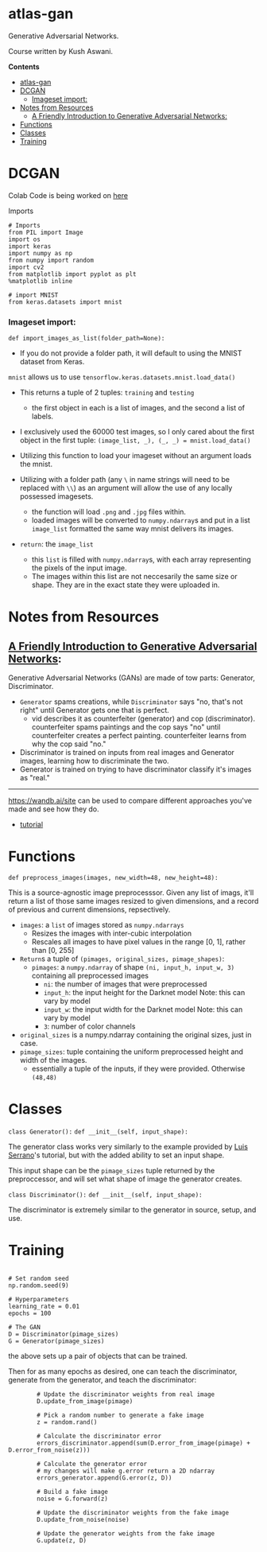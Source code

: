 # atlas-gan

Generative Adversarial Networks.

Course written by Kush Aswani.

**Contents**
- [atlas-gan](#atlas-gan)
- [DCGAN](#dcgan)
    - [Imageset import:](#imageset-import)
- [Notes from Resources](#notes-from-resources)
  - [A Friendly Introduction to Generative Adversarial Networks:](#a-friendly-introduction-to-generative-adversarial-networks)
- [Functions](#functions)
- [Classes](#classes)
- [Training](#training)




# DCGAN

Colab Code is being worked on [here](https://colab.research.google.com/drive/1NA0OC1-2ocgxEiNO--E7BGnhutgOILcZ?usp=sharing)


Imports

```
# Imports
from PIL import Image
import os
import keras
import numpy as np
from numpy import random
import cv2
from matplotlib import pyplot as plt
%matplotlib inline

# import MNIST
from keras.datasets import mnist
```

### Imageset import:

`def import_images_as_list(folder_path=None):`

* If you do not provide a folder path, it will default to using the MNIST dataset from Keras.

`mnist` allows us to use `tensorflow.keras.datasets.mnist.load_data()`
* This returns a tuple of 2 tuples: `training` and `testing`
  * the first object in each is a list of images, and the second a list of labels.
* I exclusively used the 60000 test images, so I only cared about the first object in the first tuple: `(image_list, _), (_, _) = mnist.load_data()`
* Utilizing this function to load your imageset without an argument loads the mnist.
* Utilizing with a folder path (any `\` in name strings will need to be replaced with `\\`) as an argument will allow the use of any locally possessed imagesets.
  * the function will load `.png` and `.jpg` files within.
  * loaded images will be converted to `numpy.ndarray`s and put in a list `image_list` formatted the same way mnist delivers its images.


* `return`: the `image_list`
  * this `list` is filled with `numpy.ndarray`s, with each array representing the pixels of the input image.
  * The images within this list are not neccesarily the same size or shape. They are in the exact state they were uploaded in.

# Notes from Resources

## [A Friendly Introduction to Generative Adversarial Networks](https://www.youtube.com/watch?v=8L11aMN5KY8):

Generative Adversarial Networks (GANs) are made of tow parts: Generator, Discriminator.

* `Generator` spams creations, while `Discriminator` says "no, that's not right" until Generator gets one that is perfect.
  * vid describes it as counterfeiter (generator) and cop (discriminator). counterfeiter spams paintings and the cop says "no" until counterfeiter creates a perfect painting. counterfeiter learns from why the cop said "no."
* Discriminator is trained on inputs from real images and Generator images, learning how to discriminate the two.
* Generator is trained on trying to have discriminator classify it's images as "real."


------

https://wandb.ai/site can be used to compare different approaches you've made and see how they do.

* [tutorial](https://docs.wandb.ai/guides/integrations/pytorch)


# Functions

`def preprocess_images(images, new_width=48, new_height=48):`

This is a source-agnostic image preprocesssor. Given any list of imags, it'll return a list of those same images resized to given dimensions, and a record of previous and current dimensions, repsectively.
 * `images`: a `list` of images stored as `numpy.ndarrays`
    * Resizes the images with inter-cubic interpolation
    * Rescales all images to have pixel values in the range [0, 1], rather than [0, 255]
  * `Return`s a tuple of `(pimages, original_sizes, pimage_shapes)`:
    * `pimages`: a `numpy.ndarray` of shape `(ni, input_h, input_w, 3)` containing all preprocessed images
        * `ni`: the number of images that were preprocessed
        * `input_h`: the input height for the Darknet model Note: this can vary by model
        * `input_w`: the input width for the Darknet model Note: this can vary by model
        * `3`: number of color channels
  * `original_sizes` is a numpy.ndarray containing the original sizes, just in case.
  * `pimage_sizes`: tuple containing the uniform preprocessed height and width of the images.
    * essentially a tuple of the inputs, if they were provided. Otherwise `(48,48)`

# Classes

`class Generator():`
    `def __init__(self, input_shape):`

The generator class works very similarly to the example provided by [Luis Serrano](https://www.youtube.com/watch?v=8L11aMN5KY8)'s tutorial, but with the added ability to set an input shape.

This input shape can be the `pimage_sizes` tuple returned by the preproccessor, and will set what shape of image the generator creates.

`class Discriminator():`
    `def __init__(self, input_shape):`

The discriminator is extremely similar to the generator in source, setup, and use.

# Training

```

# Set random seed
np.random.seed(9)

# Hyperparameters
learning_rate = 0.01
epochs = 100

# The GAN
D = Discriminator(pimage_sizes)
G = Generator(pimage_sizes)

```

the above sets up a pair of objects that can be trained.

Then for as many epochs as desired, one can teach the discriminator, generate from the generator, and teach the discriminator:

```
        # Update the discriminator weights from real image
        D.update_from_image(pimage)

        # Pick a random number to generate a fake image
        z = random.rand()

        # Calculate the discriminator error
        errors_discriminator.append(sum(D.error_from_image(pimage) + D.error_from_noise(z)))

        # Calculate the generator error
        # my changes will make g.error return a 2D ndarray
        errors_generator.append(G.error(z, D))

        # Build a fake image
        noise = G.forward(z)

        # Update the discriminator weights from the fake image
        D.update_from_noise(noise)

        # Update the generator weights from the fake image
        G.update(z, D)

```
